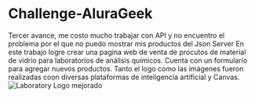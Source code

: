 # Challenge-AluraGeek
Tercer avance, me costo mucho trabajar con API y no encuentro el problema por el que no puedo mostrar mis productos del Json Server
En este trabajo logre crear una pagina web de venta de procutos de material de vidrio para laboratorios de análisis químicos.
Cuenta con un formulario para agregar nuevos productos.
Tanto el logo como las imágenes fueron realizadas coon diversas plataformas de inteligencia artificial y Canvas.
![Laboratory Logo mejorado](https://github.com/user-attachments/assets/f2d59a71-b132-47c9-a2a7-114a683ce44c)
